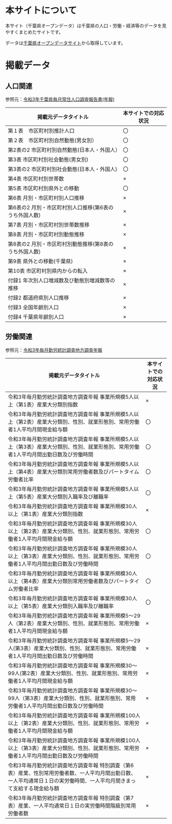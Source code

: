 # 本サイトについて
本サイト（千葉県オープンデータ）は千葉県の人口・労働・経済等のデータを見やすくまとめたサイトです。

データは[千葉県オープンデータサイト](https://www.pref.chiba.lg.jp/gyoukaku/opendata/index.html)から取得しています。

# 掲載データ

## 人口関連
参照元：[令和3年千葉県毎月常住人口調査報告書(年報)](https://www.pref.chiba.lg.jp/toukei/opendata/joujuu/opendata-joujuu-2021-index.html)

|  掲載元データタイトル  |  本サイトでの対応状況  |
| ---- | ---- |
|第１表　市区町村別推計人口|〇|
|第２表　市区町村別自然動態(男女別）|〇|
|第2表の2 市区町村別自然動態(日本人・外国人）|〇|
|第3表 市区町村別社会動態(男女別)|〇|
|第3表の2 市区町村別社会動態(日本人・外国人)|〇|
|第4表 市区町村別世帯数|×|
|第5表 市区町村別県外との移動|〇|
|第6表 月別・市区町村別人口推移|×|
|第6表の2 月別・市区町村別人口推移(第6表のうち外国人数)|×|
|第7表 月別・市区町村別世帯数推移|×|
|第8表 月別・市区町村別動態推移|×|
|第8表の2 月別・市区町村別動態推移(第8表のうち外国人数)|×|
|第9表 県外との移動(千葉県)|×|
|第10表 市区町村別県内からの転入|×|
|付録1 年次別人口増減数及び動態別増減数等の推移|×|
|付録2 都道府県別人口推移|×|
|付録3 全国年齢別人口|×|
|付録4 千葉県年齢別人口|×|

## 労働関連
参照元：[令和3年毎月勤労統計調査地方調査年報](https://www.pref.chiba.lg.jp/toukei/opendata/kinrou-chihou/opendata-r3-nenpou-index.html)

|  掲載元データタイトル  |  本サイトでの対応状況  |
| ---- | ---- |
|令和3年毎月勤労統計調査地方調査年報 事業所規模5人以上（第1表）産業大分類別指数|×|
|令和3年毎月勤労統計調査地方調査年報 事業所規模5人以上（第2表）産業大分類別、性別、就業形態別、常用労働者1人平均月間現金給与額|〇|
|令和3年毎月勤労統計調査地方調査年報 事業所規模5人以上（第3表）産業大分類別、性別、就業形態別、常用労働者1人平均月間出勤日数及び労働時間|〇|
|令和3年毎月勤労統計調査地方調査年報 事業所規模5人以上（第4表）産業大分類別常用労働者数及びパートタイム労働者比率|〇|
|令和3年毎月勤労統計調査地方調査年報 事業所規模5人以上（第5表）産業大分類別入職率及び離職率|〇|
|令和3年毎月勤労統計調査地方調査年報 事業所規模30人以上（第1表）産業大分類別指数|×|
|令和3年毎月勤労統計調査地方調査年報 事業所規模30人以上（第2表）産業大分類別、性別、就業形態別、常用労働者1人平均月間現金給与額|〇|
|令和3年毎月勤労統計調査地方調査年報 事業所規模30人以上（第3表）産業大分類別、性別、就業形態別、常用労働者1人平均月間出勤日数及び労働時間|〇|
|令和3年毎月勤労統計調査地方調査年報 事業所規模30人以上（第4表）産業大分類別常用労働者数及びパートタイム労働者比率|〇|
|令和3年毎月勤労統計調査地方調査年報 事業所規模30人以上（第5表）産業大分類別入職率及び離職率|〇|
|令和3年毎月勤労統計調査地方調査年報 事業所規模5～29人（第2表）産業大分類別、性別、就業形態別、常用労働者1人平均月間現金給与額|×|
|令和3年毎月勤労統計調査地方調査年報 事業所規模5～29人(第3表）産業大分類別、性別、就業形態別、常用労働者1人平均月間出勤日数及び労働時間|×|
|令和3年毎月勤労統計調査地方調査年報 事業所規模30～99人(第2表）産業大分類別、性別、就業形態別、常用労働者1人平均月間現金給与額|×|
|令和3年毎月勤労統計調査地方調査年報 事業所規模30～99人（第3表）産業大分類別、性別、就業形態別、常用労働者1人平均月間出勤日数及び労働時間|×|
|令和3年毎月勤労統計調査地方調査年報 事業所規模100人以上（第2表）産業大分類別、性別、就業形態別、常用労働者1人平均月間現金給与額|×|
|令和3年毎月勤労統計調査地方調査年報 事業所規模100人以上（第3表）産業大分類別、性別、就業形態別、常用労働者1人平均月間出勤日数及び労働時間|×|
|令和3年毎月勤労統計調査地方調査年報 特別調査（第6表）産業、性別常用労働者数、一人平均月間出勤日数、一人平均通常日１日の実労働時間、一人平均月間きまって支給する現金給与額|×|
|令和3年毎月勤労統計調査地方調査年報 特別調査（第7表）産業、一人平均通常日１日の実労働時間階級別常用労働者数|×|
